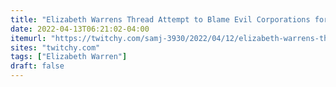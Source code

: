 ```yaml
---
title: "Elizabeth Warrens Thread Attempt to Blame Evil Corporations for Soaring Inflation and Claiming More Govt Is the Answer Backfires"
date: 2022-04-13T06:21:02-04:00
itemurl: "https://twitchy.com/samj-3930/2022/04/12/elizabeth-warrens-thread-attempt-to-blame-evil-corporations-for-soaring-inflation-and-claiming-more-govt-is-the-answer-backfires/"
sites: "twitchy.com"
tags: ["Elizabeth Warren"]
draft: false
---
```


